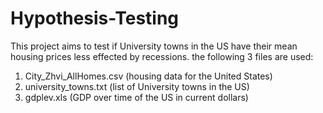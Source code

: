 # Hypothesis-Testing
This project aims to test if University towns in the US have their mean housing prices less effected by recessions. 
the following 3 files are used: 
1) City_Zhvi_AllHomes.csv (housing data for the United States)
2) university_towns.txt (list of University towns in the US) 
3) gdplev.xls (GDP over time of the US in current dollars)


